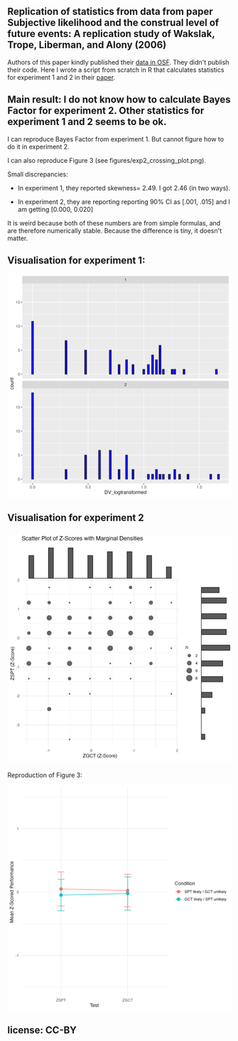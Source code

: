 ## Replication of statistics from data from paper Subjective likelihood and the construal level of future events: A replication study of Wakslak, Trope, Liberman, and Alony (2006)

Authors of this paper kindly published their [data in OSF](https://osf.io/5x8dp/?view_only=). They didn't publish their code. Here I wrote a script from scratch in R that calculates statistics for experiment 1 and 2 in their [paper](https://osf.io/preprints/psyarxiv/gd6ej).

## Main result: I do not know how to calculate Bayes Factor for experiment 2. Other statistics for experiment 1 and 2 seems to be ok. 

I can reproduce Bayes Factor from experiment 1. But cannot figure how to do it in experiment 2. 

I can also reproduce Figure 3 (see figures/exp2_crossing_plot.png).

Small discrepancies:

-   In experiment 1, they reported skewness= 2.49. I got 2.46 (in two ways).

-   In experiment 2, they are reporting reporting 90% CI as [.001, .015] and I am getting [0.000, 0.020]

It is weird because both of these numbers are from simple formulas, and are therefore numerically stable. Because the difference is tiny, it doesn't matter.

## Visualisation for experiment 1:

![](https://github.com/nadvornix/Calderon2020_statistical_replication/blob/main/figures/exp1histogram_DV_logtransformed_by_condition.png?raw=true)

## Visualisation for experiment 2

## ![](https://github.com/nadvornix/Calderon2020_statistical_replication/blob/main/figures/exp2_scatter_of_z-scores_with_marginals.png?raw=true)

Reproduction of Figure 3:

![](https://github.com/nadvornix/Calderon2020_statistical_replication/blob/main/figures/exp2_crossing_plot.png?raw=true)

## license: CC-BY

